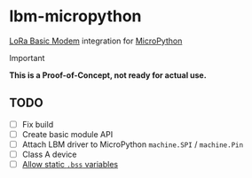 # lbm-micropython
[LoRa Basic Modem](https://github.com/Lora-net/SWL2001) integration for [MicroPython](https://github.com/micropython/micropython)

> [!IMPORTANT]
> **This is a Proof-of-Concept, not ready for actual use.**

## TODO

- [ ] Fix build
- [ ] Create basic module API
- [ ] Attach LBM driver to MicroPython `machine.SPI` / `machine.Pin`
- [ ] Class A device
- [ ] [Allow static `.bss` variables](https://github.com/micropython/micropython/issues/15943)
